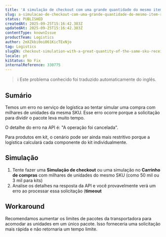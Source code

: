 ```yaml
---
title: 'A simulação de checkout com uma grande quantidade do mesmo item recebe um tempo limite de logística'
slug: a-simulacao-de-checkout-com-uma-grande-quantidade-do-mesmo-item-recebe-um-tempo-limite-de-logistica
status: PUBLISHED
createdAt: 2025-09-25T15:16:42.383Z
updatedAt: 2025-09-25T15:16:42.383Z
contentType: knownIssue
productTeam: Logistics
author: 2mXZkbi0oi061KicTExNjo
tag: Logistics
slugEN: checkout-simulation-with-a-great-quantity-of-the-same-sku-receives-a-logistics-timeout
locale: pt
kiStatus: No Fix
internalReference: 330775
---
```


>ℹ️ Este problema conhecido foi traduzido automaticamente do inglês.

## Sumário


Temos um erro no serviço de logística ao tentar simular uma compra com milhares de unidades da mesma SKU. Esse erro ocorre porque a solicitação para dividir o pacote leva muito tempo.

O detalhe do erro na API é: "A operação foi cancelada".

Para produtos em kit, o cenário pode ser ainda mais restritivo porque a logística calculará cada componente do kit individualmente.
## Simulação



1. Tente fazer uma **Simulação de checkout** ou uma simulação no **Carrinho de compras** com milhares de unidades do mesmo SKU (como 50 mil ou 3 mil para kits)
2. Analise os detalhes na resposta da API e você provavelmente verá um erro ao processar essa solicitação (**timeout**
## Workaround


Recomendamos aumentar os limites de pacotes da transportadora para acomodar as unidades em um único pacote. Isso forneceria uma solicitação mais rápida e não retornaria um tempo limite.

